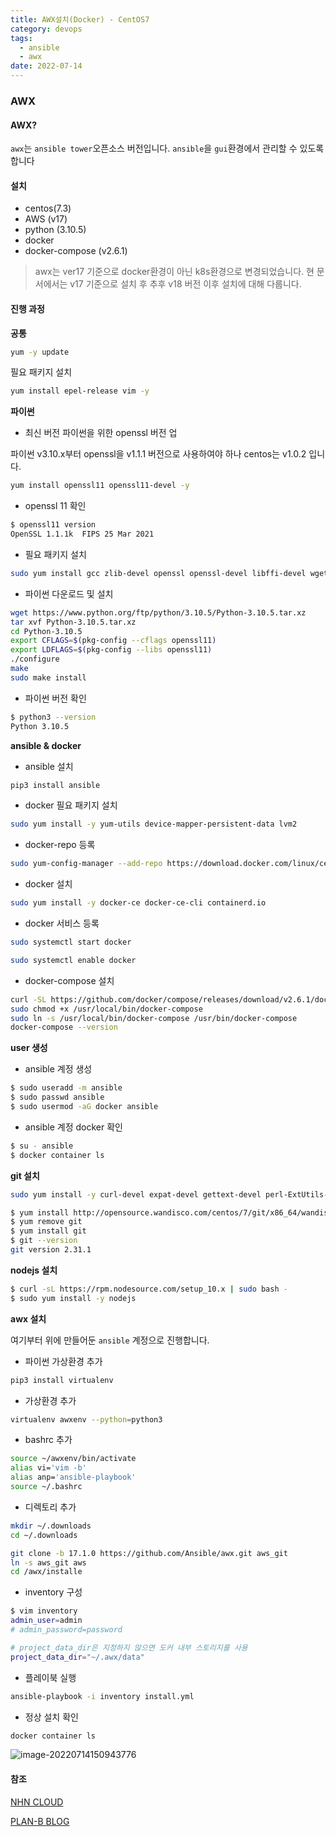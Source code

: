 ```yaml
---
title: AWX설치(Docker) - CentOS7
category: devops
tags:
  - ansible
  - awx
date: 2022-07-14
---
```


### AWX

#### AWX?

`awx`는 `ansible tower`오픈소스 버전입니다. `ansible`을 `gui`환경에서 관리할 수 있도록 합니다

#### 설치

- centos(7.3)
- AWS (v17)
- python (3.10.5)
- docker
- docker-compose (v2.6.1)

> awx는 ver17 기준으로 docker환경이 아닌 k8s환경으로 변경되었습니다. 현 문서에서는 v17 기준으로 설치 후 추후 v18 버전 이후 설치에 대해 다룹니다.

#### 진행 과정

**공통**

```bash
yum -y update
```

필요 패키지 설치

```bash
yum install epel-release vim -y
```

**파이썬**

- 최신 버전 파이썬을 위한 openssl 버전 업

파이썬 v3.10.x부터 openssl을 v1.1.1 버전으로 사용하여야 하나 centos는 v1.0.2 입니다.

```bash
yum install openssl11 openssl11-devel -y
```

- openssl 11 확인

```bash
$ openssl11 version
OpenSSL 1.1.1k  FIPS 25 Mar 2021
```

- 필요 패키지 설치

```bash
sudo yum install gcc zlib-devel openssl openssl-devel libffi-devel wget -y
```

- 파이썬 다운로드 및 설치

```bash
wget https://www.python.org/ftp/python/3.10.5/Python-3.10.5.tar.xz
tar xvf Python-3.10.5.tar.xz
cd Python-3.10.5
export CFLAGS=$(pkg-config --cflags openssl11)
export LDFLAGS=$(pkg-config --libs openssl11)
./configure
make
sudo make install
```

- 파이썬 버전 확인

```bash
$ python3 --version
Python 3.10.5
```

**ansible & docker**

- ansible 설치

```bash
pip3 install ansible
```

- docker 필요 패키지 설치

```bash
sudo yum install -y yum-utils device-mapper-persistent-data lvm2
```

- docker-repo 등록

```bash
sudo yum-config-manager --add-repo https://download.docker.com/linux/centos/docker-ce.repo
```

- docker 설치

```bash
sudo yum install -y docker-ce docker-ce-cli containerd.io
```

- docker 서비스 등록

```bash
sudo systemctl start docker
```

```bash
sudo systemctl enable docker
```

- docker-compose 설치

```bash
curl -SL https://github.com/docker/compose/releases/download/v2.6.1/docker-compose-linux-x86_64 -o /usr/local/bin/docker-compose
sudo chmod +x /usr/local/bin/docker-compose
sudo ln -s /usr/local/bin/docker-compose /usr/bin/docker-compose
docker-compose --version
```

**user 생성**

- ansible 계정 생성

```bash
$ sudo useradd -m ansible
$ sudo passwd ansible
$ sudo usermod -aG docker ansible
```

- ansible 계정 docker 확인

```bash
$ su - ansible
$ docker container ls
```

**git 설치**

```bash
sudo yum install -y curl-devel expat-devel gettext-devel perl-ExtUtils-MakeMaker
```

```bash
$ yum install http://opensource.wandisco.com/centos/7/git/x86_64/wandisco-git-release-7-1.noarch.rpm
$ yum remove git
$ yum install git
$ git --version
git version 2.31.1
```

**nodejs 설치**

```bash
$ curl -sL https://rpm.nodesource.com/setup_10.x | sudo bash -
$ sudo yum install -y nodejs
```

**awx 설치**

여기부터 위에 만들어둔 `ansible` 계정으로 진행합니다.

- 파이썬 가상환경 추가

```bash
pip3 install virtualenv
```

- 가상환경 추가

```bash
virtualenv awxenv --python=python3
```

- bashrc 추가

```bash
source ~/awxenv/bin/activate
alias vi='vim -b'
alias anp='ansible-playbook'
source ~/.bashrc
```

- 디렉토리 추가

```bash
mkdir ~/.downloads
cd ~/.downloads
```

```bash
git clone -b 17.1.0 https://github.com/Ansible/awx.git aws_git
ln -s aws_git aws
cd /awx/installe
```

- inventory 구성

```bash
$ vim inventory
admin_user=admin
# admin_password=password

# project_data_dir은 지정하지 않으면 도커 내부 스토리지를 사용
project_data_dir="~/.awx/data"
```

- 플레이북 실행

```bash
ansible-playbook -i inventory install.yml
```

- 정상 설치 확인

```bash
docker container ls
```

![image-20220714150943776](../../assets/images/posts/2022-07-14-post-install-awx/image-20220714150943776.png)

#### 참조

[NHN CLOUD](https://meetup.toast.com/posts/258)

[PLAN-B BLOG](https://lifeplan-b.tistory.com/196)
